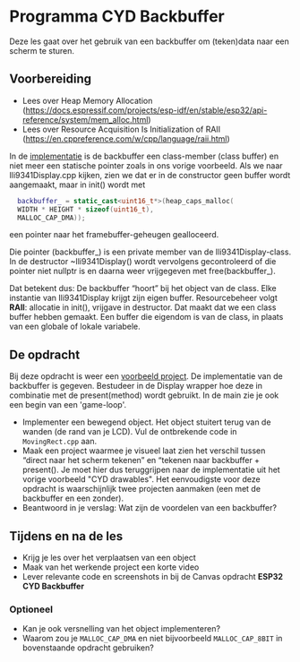# Programma CYD Backbuffer

Deze les gaat over het gebruik van een backbuffer om (teken)data naar een scherm te sturen.

## Voorbereiding

- Lees over Heap Memory Allocation (https://docs.espressif.com/projects/esp-idf/en/stable/esp32/api-reference/system/mem_alloc.html)
- Lees over Resource Acquisition Is Initialization of RAII (https://en.cppreference.com/w/cpp/language/raii.html)

In de [implementatie](../../software/CYD/Game_move/) is de backbuffer een class-member (class buffer) en niet meer een statische pointer zoals in ons vorige voorbeeld. Als we naar Ili9341Display.cpp kijken, zien we dat er in de constructor geen buffer wordt aangemaakt, maar in init() wordt met

```cpp
  backbuffer_ = static_cast<uint16_t*>(heap_caps_malloc(
  WIDTH * HEIGHT * sizeof(uint16_t),
  MALLOC_CAP_DMA));
```
een pointer naar het framebuffer-geheugen gealloceerd.

Die pointer (backbuffer_) is een private member van de Ili9341Display-class. In de destructor ~Ili9341Display() wordt vervolgens gecontroleerd of die pointer niet nullptr is en daarna weer vrijgegeven met free(backbuffer_). 

Dat betekent dus: De backbuffer “hoort” bij het object van de class.
Elke instantie van Ili9341Display krijgt zijn eigen buffer.
Resourcebeheer volgt **RAII**: allocatie in init(), vrijgave in destructor.
Dat maakt dat we een class buffer hebben gemaakt. Een buffer die eigendom is van de class, in plaats van een globale of lokale variabele.

## De opdracht

Bij deze opdracht is weer een [voorbeeld project](../../software/CYD/Game_move/). De implementatie van de backbuffer is gegeven. Bestudeer in de Display wrapper hoe deze in combinatie met de present(method) wordt gebruikt. In de main zie je ook een begin van een 'game-loop'.

- Implementer een bewegend object. Het object stuitert terug van de wanden (de rand van je LCD). Vul de ontbrekende code in `MovingRect.cpp` aan.
- Maak een project waarmee je visueel laat zien het verschil tussen “direct naar het scherm tekenen” en “tekenen naar backbuffer + present(). Je moet hier dus teruggrijpen naar de implementatie uit het vorige voorbeeld "CYD drawables". Het eenvoudigste voor deze opdracht is waarschijnlijk twee projecten aanmaken (een met de backbuffer en een zonder). 
- Beantwoord in je verslag: Wat zijn de voordelen van een backbuffer?

## Tijdens en na de les

- Krijg je les over het verplaatsen van een object
- Maak van het werkende project een korte video
- Lever relevante code en screenshots in bij de Canvas opdracht **ESP32 CYD Backbuffer**

### Optioneel

- Kan je ook versnelling van het object implementeren?
- Waarom zou je `MALLOC_CAP_DMA` en niet bijvoorbeeld `MALLOC_CAP_8BIT` in bovenstaande opdracht gebruiken?